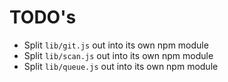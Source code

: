 # TODO's

- Split `lib/git.js` out into its own npm module
- Split `lib/scan.js` out into its own npm module
- Split `lib/queue.js` out into its own npm module
